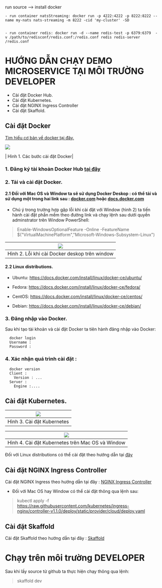 run source
--> install docker 



    - run container natsStreaming: docker run -p 4222:4222 -p 8222:8222 --name my-nats nats-streaming -m 8222 -cid 'my-cluster' -SD


    - run container redis: docker run -d --name redis-test -p 6379:6379  -v /path/to/redisconf/redis.conf:/redis.conf redis redis-server /redis.conf
# HƯỚNG DẪN CHẠY DEMO MICROSERVICE TẠI MÔI TRƯỜNG DEVELOPER 

- Cài đặt Docker Hub.
- Cài đặt Kubernetes.
- Cài đặt NGINX Ingress Controller
- Cài đặt Skaffold.
<!-- - Cài đặt một số biến môi trường. -->


## Cài đặt Docker
 [Tìm hiểu cơ bản về docker tại đây.](https://topdev.vn/blog/docker-la-gi/)


![](https://github.com/Uhouse-product/Document/blob/master/Images/step-install-docker.PNG?raw=true)

| Hình 1. Các bước cài đặt Docker|

  ### 1. Đăng ký tài khoản Docker Hub [tại đây](https://hub.docker.com/signup) 
  
  
  ### 2. Tải và cài đặt Docker.

  #### 2.1 Đối với Mac OS và Window ta sẽ sử dụng Docker Deskop : có thể tải và sử dụng một trong hai link sau : [docker.com](https://www.docker.com/get-started) hoặc [docs.docker.com](https://docs.docker.com/get-docker/) 
  - Chú ý trong trường hợp gặp lỗi khi cài đặt với Window (hình 2) ta tiến hành cài đặt phần mềm theo đường link và chạy lệnh sau dưới quyền adminstrator trên Window PowerShell:
  

> Enable-WindowsOptionalFeature -Online -FeatureName $("VirtualMachinePlatform","Microsoft-Windows-Subsystem-Linux")

  |  ![](https://github.com/Uhouse-product/Document/blob/master/Images/docker-window-error.png?raw=true) 
|:--:| 
| Hình 2. Lỗi khi cài Docker deskop trên window|

  #### 2.2 Linux distributions. 
  
  - Ubuntu: https://docs.docker.com/install/linux/docker-ce/ubuntu/

  - Fedora: https://docs.docker.com/install/linux/docker-ce/fedora/

 - CentOS: https://docs.docker.com/install/linux/docker-ce/centos/

 - Debian: https://docs.docker.com/install/linux/docker-ce/debian/


 ### 3. Đăng nhập vào Docker.
Sau khi tạo tài khoản và cài đặt Docker ta tiên hành đăng nhập vào Docker:
``` 
  docker login
  Username :
  Password :
``` 

### 4. Xác nhận quá trình cài đặt :

``` 
  docker version
  Client :
    Version : ...
  Server :
    Engine :....
``` 

## Cài đặt Kubernetes.

  |  ![](https://github.com/Uhouse-product/Document/blob/master/Images/k8s-setup.PNG?raw=true) 
|:--:| 
| Hình 3. Cài đặt Kubernetes|


  |  ![](https://github.com/Uhouse-product/Document/blob/master/Images/k8s-deskop.PNG?raw=true) 
|:--:| 
| Hình 4. Cài đặt Kubernetes trên Mac OS và Window|

 Đối với Linux distributions có thể cài đặt theo hướng dẫn tại [đây](https://kubernetes.io/docs/tasks/tools/install-kubectl-linux/) 

## Cài đặt NGINX Ingress Controller
Cài đặt NGINX Ingress theo hướng dẫn tại đây : [NGINX Ingress Controller](https://kubernetes.github.io/ingress-nginx/deploy/#quick-start)

- Đối với Mac OS hay Window có thể cài đặt thông qua lệnh sau:
> kubectl apply -f https://raw.githubusercontent.com/kubernetes/ingress-nginx/controller-v1.1.0/deploy/static/provider/cloud/deploy.yaml


## Cài đặt Skaffold
Cài đặt Skaffold theo hướng dẫn tại đây : [Skaffold](https://skaffold.dev/docs/install/)


<!-- ## Cài đặt một số biến môi trường
- Cài đặt JWT token:
> kubectl  create secret generic jwt-secret --from-literal=JWT_KEY=lequangthach

- Cài đặt Stripe Key (dành cho dịch vụ thanh toán):
> kubectl create secret generic stripe-secret --from-literal STRIPE_KEY=sk_test_51KAfvlLSJvYMvd4ZEOSPJ6mKBhnUxgHoYKfPTX0I8G2HGy5DXFE7QHJOGHO9IkRUkUyqgZlBG8kd9ujduw6RpeSq00DkKLYbKC
<br>
<br> -->

# Chạy trên môi trường DEVELOPER
Sau khi lấy source từ github ta thực hiện chạy thông qua lệnh:
>  skaffold dev 



